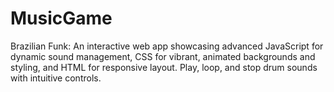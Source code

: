 # MusicGame
Brazilian Funk: An interactive web app showcasing advanced JavaScript for dynamic sound management, CSS for vibrant, animated backgrounds and styling, and HTML for responsive layout. Play, loop, and stop drum sounds with intuitive controls.
